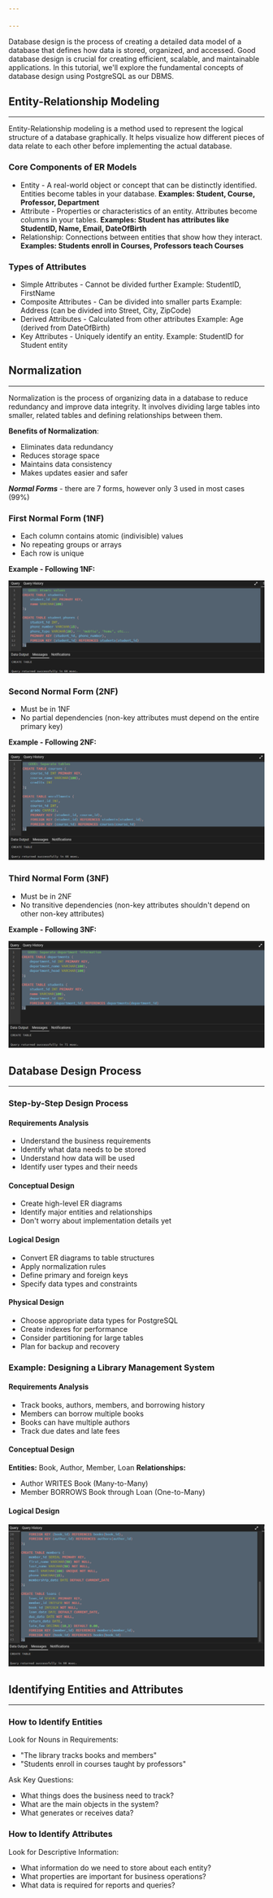 ```yaml
---

---
```

Database design is the process of creating a detailed data model of a database that defines how data is stored, organized, and accessed. Good database design is crucial for creating efficient, scalable, and maintainable applications. In this tutorial, we'll explore the fundamental concepts of database design using PostgreSQL as our DBMS.

## **Entity-Relationship Modeling**
---
Entity-Relationship modeling is a method used to represent the logical structure of a database graphically. It helps visualize how different pieces of data relate to each other before implementing the actual database.

### **Core Components of ER Models**
- Entity - A real-world object or concept that can be distinctly identified. Entities become tables in your database. **Examples: Student, Course, Professor, Department**
- Attribute - Properties or characteristics of an entity. Attributes become columns in your tables. **Examples: Student has attributes like StudentID, Name, Email, DateOfBirth**
- Relationship: Connections between entities that show how they interact. **Examples: Students enroll in Courses, Professors teach Courses**  

### **Types of Attributes**
- Simple Attributes - Cannot be divided further Example: StudentID, FirstName
- Composite Attributes - Can be divided into smaller parts Example: Address (can be divided into Street, City, ZipCode)
- Derived Attributes - Calculated from other attributes Example: Age (derived from DateOfBirth)
- Key Attributes - Uniquely identify an entity. Example: StudentID for Student entity

## **Normalization**
---
Normalization is the process of organizing data in a database to reduce redundancy and improve data integrity. It involves dividing large tables into smaller, related tables and defining relationships between them.

**Benefits of Normalization**:
- Eliminates data redundancy
- Reduces storage space
- Maintains data consistency
- Makes updates easier and safer

***Normal Forms*** - there are 7 forms, however only 3 used in most cases (99%)

### **First Normal Form (1NF)**
- Each column contains atomic (indivisible) values
- No repeating groups or arrays
- Each row is unique

**Example - Following 1NF:**

![](attachment/f6b99a2b341a87e95b5c1ee7759c5a80.png)

### **Second Normal Form (2NF)**
- Must be in 1NF
- No partial dependencies (non-key attributes must depend on the entire primary key)

**Example - Following 2NF:**

![](attachment/d4891cf6aab8876c02c4d2a4848c6782.png)

### **Third Normal Form (3NF)**
- Must be in 2NF
- No transitive dependencies (non-key attributes shouldn't depend on other non-key attributes)

**Example - Following 3NF:**

![](attachment/7cc9e18a01651305c2757fae5b41cf73.png)

## **Database Design Process**
---
### **Step-by-Step Design Process**
#### **Requirements Analysis**
- Understand the business requirements
- Identify what data needs to be stored
- Understand how data will be used
- Identify user types and their needs

#### **Conceptual Design**
- Create high-level ER diagrams
- Identify major entities and relationships
- Don't worry about implementation details yet

#### **Logical Design**
- Convert ER diagrams to table structures
- Apply normalization rules
- Define primary and foreign keys
- Specify data types and constraints

#### **Physical Design**
- Choose appropriate data types for PostgreSQL
- Create indexes for performance
- Consider partitioning for large tables
- Plan for backup and recovery

### **Example: Designing a Library Management System**
#### **Requirements Analysis**
- Track books, authors, members, and borrowing history
- Members can borrow multiple books
- Books can have multiple authors
- Track due dates and late fees

#### **Conceptual Design**
**Entities:** Book, Author, Member, Loan
**Relationships:**
- Author WRITES Book (Many-to-Many)
- Member BORROWS Book through Loan (One-to-Many)

#### **Logical Design**

![](attachment/e2be7afe6c648b4c13a076893a28299b.png)

## **Identifying Entities and Attributes**
---
### **How to Identify Entities**

Look for Nouns in Requirements:
- "The library tracks books and members"
- "Students enroll in courses taught by professors"

Ask Key Questions:
- What things does the business need to track?
- What are the main objects in the system?
- What generates or receives data?

### **How to Identify Attributes**

Look for Descriptive Information:
- What information do we need to store about each entity?
- What properties are important for business operations?
- What data is required for reports and queries?